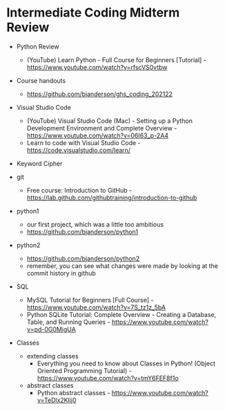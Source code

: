 # Intermediate Coding Midterm Review

* Python Review
    * (YouTube) Learn Python - Full Course for Beginners [Tutorial] - https://www.youtube.com/watch?v=rfscVS0vtbw

* Course handouts
    * https://github.com/bjanderson/ghs_coding_202122

* Visual Studio Code
    * (YouTube) Visual Studio Code (Mac) - Setting up a Python Development Environment and Complete Overview - https://www.youtube.com/watch?v=06I63_p-2A4
    * Learn to code with Visual Studio Code - https://code.visualstudio.com/learn/

* Keyword Cipher

* git
    * Free course: Introduction to GitHub - https://lab.github.com/githubtraining/introduction-to-github

* python1
    * our first project, which was a little too ambitious
    * https://github.com/bjanderson/python1

* python2
    * https://github.com/bjanderson/python2
    * remember, you can see what changes were made by looking at the commit history in github

* SQL
    * MySQL Tutorial for Beginners [Full Course] - https://www.youtube.com/watch?v=7S_tz1z_5bA
    * Python SQLite Tutorial: Complete Overview - Creating a Database, Table, and Running Queries - https://www.youtube.com/watch?v=pd-0G0MigUA

* Classes
    * extending classes
        * Everything you need to know about Classes in Python! (Object Oriented Programming Tutorial) - https://www.youtube.com/watch?v=tmY6FEF8f1o
    * abstract classes
        * Python abstract classes - https://www.youtube.com/watch?v=TeDlx2Klij0
